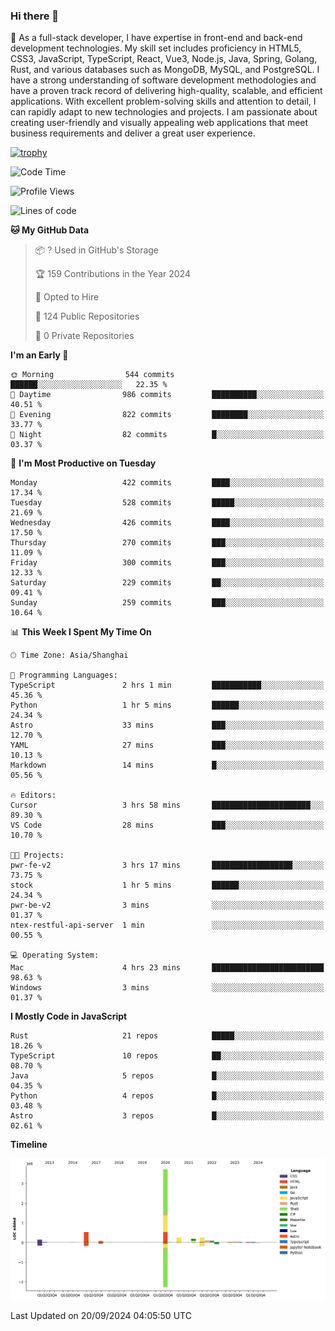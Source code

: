 ### Hi there 👋

🌱 As a full-stack developer, I have expertise in front-end and back-end development technologies. My skill set includes proficiency in HTML5, CSS3, JavaScript, TypeScript, React, Vue3, Node.js, Java, Spring, Golang, Rust, and various databases such as MongoDB, MySQL, and PostgreSQL. I have a strong understanding of software development methodologies and have a proven track record of delivering high-quality, scalable, and efficient applications. With excellent problem-solving skills and attention to detail, I can rapidly adapt to new technologies and projects. I am passionate about creating user-friendly and visually appealing web applications that meet business requirements and deliver a great user experience.

[![trophy](https://github-profile-trophy.vercel.app/?username=elton&rank=SECRET,SSS,SS,S,AAA,AA,A&theme=onedark&no-frame=true&margin-w=10)](https://github.com/ryo-ma/github-profile-trophy)

<!--START_SECTION:waka-->
![Code Time](http://img.shields.io/badge/Code%20Time-1%2C407%20hrs%2046%20mins-blue)

![Profile Views](http://img.shields.io/badge/Profile%20Views-0-blue)

![Lines of code](https://img.shields.io/badge/From%20Hello%20World%20I%27ve%20Written-5.6%20million%20lines%20of%20code-blue)

**🐱 My GitHub Data** 

> 📦 ? Used in GitHub's Storage 
 > 
> 🏆 159 Contributions in the Year 2024
 > 
> 💼 Opted to Hire
 > 
> 📜 124 Public Repositories 
 > 
> 🔑 0 Private Repositories 
 > 
**I'm an Early 🐤** 

```text
🌞 Morning                544 commits         ██████░░░░░░░░░░░░░░░░░░░   22.35 % 
🌆 Daytime                986 commits         ██████████░░░░░░░░░░░░░░░   40.51 % 
🌃 Evening                822 commits         ████████░░░░░░░░░░░░░░░░░   33.77 % 
🌙 Night                  82 commits          █░░░░░░░░░░░░░░░░░░░░░░░░   03.37 % 
```
📅 **I'm Most Productive on Tuesday** 

```text
Monday                   422 commits         ████░░░░░░░░░░░░░░░░░░░░░   17.34 % 
Tuesday                  528 commits         █████░░░░░░░░░░░░░░░░░░░░   21.69 % 
Wednesday                426 commits         ████░░░░░░░░░░░░░░░░░░░░░   17.50 % 
Thursday                 270 commits         ███░░░░░░░░░░░░░░░░░░░░░░   11.09 % 
Friday                   300 commits         ███░░░░░░░░░░░░░░░░░░░░░░   12.33 % 
Saturday                 229 commits         ██░░░░░░░░░░░░░░░░░░░░░░░   09.41 % 
Sunday                   259 commits         ███░░░░░░░░░░░░░░░░░░░░░░   10.64 % 
```


📊 **This Week I Spent My Time On** 

```text
🕑︎ Time Zone: Asia/Shanghai

💬 Programming Languages: 
TypeScript               2 hrs 1 min         ███████████░░░░░░░░░░░░░░   45.36 % 
Python                   1 hr 5 mins         ██████░░░░░░░░░░░░░░░░░░░   24.34 % 
Astro                    33 mins             ███░░░░░░░░░░░░░░░░░░░░░░   12.70 % 
YAML                     27 mins             ███░░░░░░░░░░░░░░░░░░░░░░   10.13 % 
Markdown                 14 mins             █░░░░░░░░░░░░░░░░░░░░░░░░   05.56 % 

🔥 Editors: 
Cursor                   3 hrs 58 mins       ██████████████████████░░░   89.30 % 
VS Code                  28 mins             ███░░░░░░░░░░░░░░░░░░░░░░   10.70 % 

🐱‍💻 Projects: 
pwr-fe-v2                3 hrs 17 mins       ██████████████████░░░░░░░   73.75 % 
stock                    1 hr 5 mins         ██████░░░░░░░░░░░░░░░░░░░   24.34 % 
pwr-be-v2                3 mins              ░░░░░░░░░░░░░░░░░░░░░░░░░   01.37 % 
ntex-restful-api-server  1 min               ░░░░░░░░░░░░░░░░░░░░░░░░░   00.55 % 

💻 Operating System: 
Mac                      4 hrs 23 mins       █████████████████████████   98.63 % 
Windows                  3 mins              ░░░░░░░░░░░░░░░░░░░░░░░░░   01.37 % 
```

**I Mostly Code in JavaScript** 

```text
Rust                     21 repos            █████░░░░░░░░░░░░░░░░░░░░   18.26 % 
TypeScript               10 repos            ██░░░░░░░░░░░░░░░░░░░░░░░   08.70 % 
Java                     5 repos             █░░░░░░░░░░░░░░░░░░░░░░░░   04.35 % 
Python                   4 repos             █░░░░░░░░░░░░░░░░░░░░░░░░   03.48 % 
Astro                    3 repos             █░░░░░░░░░░░░░░░░░░░░░░░░   02.61 % 
```



**Timeline**

![Lines of Code chart](https://raw.githubusercontent.com/elton/elton/main/assets/bar_graph.png)


 Last Updated on 20/09/2024 04:05:50 UTC
<!--END_SECTION:waka-->

<!--
**elton/elton** is a ✨ _special_ ✨ repository because its `README.md` (this file) appears on your GitHub profile.

Here are some ideas to get you started:

- 🔭 I’m currently working on ...
- 🌱 I’m currently learning ...
- 👯 I’m looking to collaborate on ...
- 🤔 I’m looking for help with ...
- 💬 Ask me about ...
- 📫 How to reach me: ...
- 😄 Pronouns: ...
- ⚡ Fun fact: ...
-->
